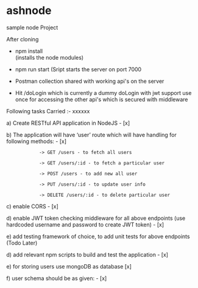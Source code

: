 # ashnode
sample node Project


After cloning 

 - npm install   
(installs the node modules) 

- npm run start 
(Sript starts the server on port 7000

- Postman collection shared with working api's on the server

- Hit /doLogin which is currently a dummy doLogin with jwt support 
use once for accessing the other api's which is secured with middleware


Following tasks Carried :- xxxxxx


a) Create RESTful API application in NodeJS - [x]

b) The application will have ‘user’ route which will have handling for following methods:  - [x]

                -> GET /users - to fetch all users

                -> GET /users/:id - to fetch a particular user

                -> POST /users - to add new all user

                -> PUT /users/:id - to update user info

                -> DELETE /users/:id - to delete particular user

c) enable CORS  - [x]

d) enable JWT token checking middleware for all above endpoints (use hardcoded username and password to create JWT token) - [x]

e) add testing framework of choice, to add unit tests for above endpoints  (Todo Later)

d) add relevant npm scripts to build and test the application - [x]

e) for storing users use mongoDB as database  [x]

f) user schema should be as given: - [x]
